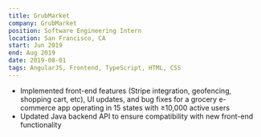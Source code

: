 ```yaml
---
title: GrubMarket 
company: GrubMarket
position: Software Engineering Intern
location: San Francisco, CA
start: Jun 2019
end: Aug 2019
date: 2019-08-01
tags: AngularJS, Frontend, TypeScript, HTML, CSS 
---
```


- Implemented front-end features (Stripe integration, geofencing, shopping cart, etc), UI updates, and bug fixes for a
grocery e-commerce app operating in 15 states with ≥10,000 active users
- Updated Java backend API to ensure compatibility with new front-end functionality
